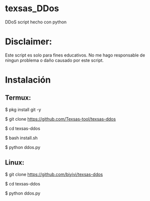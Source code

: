 # texsas_DDos
DDoS script hecho con python

# Disclaimer: 
Este script es solo para fines educativos. No me hago responsable de ningun problema o daño causado por este script.

# Instalación
## Termux:
$ pkg install git -y 

$ git clone https://github.com/Texsas-tool/texsas-ddos

$ cd texsas-ddos

$ bash install.sh

$ python ddos.py
## Linux:
$ git clone https://github.com/biyivi/texsas-ddos

$ cd texsas-ddos

$ python ddos.py 

